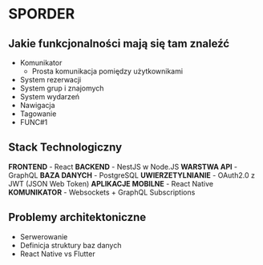 # SPORDER

## Jakie funkcjonalności mają się tam znaleźć
- Komunikator
  - Prosta komunikacja pomiędzy użytkownikami
- System rezerwacji
- System grup i znajomych
- System wydarzeń
- Nawigacja
- Tagowanie
- FUNC#1

## Stack Technologiczny

**FRONTEND** - React
**BACKEND** - NestJS w Node.JS
**WARSTWA API** - GraphQL
**BAZA DANYCH** - PostgreSQL
**UWIERZETYLNIANIE** - OAuth2.0 z JWT (JSON Web Token)
**APLIKACJE MOBILNE** - React Native
**KOMUNIKATOR** - Websockets + GraphQL Subscriptions

## Problemy architektoniczne
- Serwerowanie
- Definicja struktury baz danych
- React Native vs Flutter
